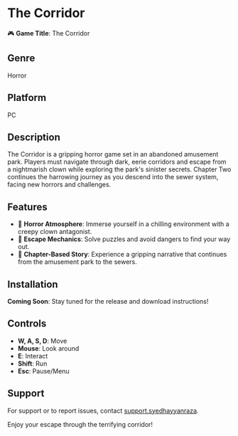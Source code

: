 # The Corridor

🎮 **Game Title**: The Corridor

## Genre
Horror

## Platform
PC

## Description
The Corridor is a gripping horror game set in an abandoned amusement park. Players must navigate through dark, eerie corridors and escape from a nightmarish clown while exploring the park's sinister secrets. Chapter Two continues the harrowing journey as you descend into the sewer system, facing new horrors and challenges.

## Features
- 👻 **Horror Atmosphere**: Immerse yourself in a chilling environment with a creepy clown antagonist.
- 🏃 **Escape Mechanics**: Solve puzzles and avoid dangers to find your way out.
- 📖 **Chapter-Based Story**: Experience a gripping narrative that continues from the amusement park to the sewers.

## Installation
**Coming Soon**: Stay tuned for the release and download instructions!

## Controls
- **W, A, S, D**: Move
- **Mouse**: Look around
- **E**: Interact
- **Shift**: Run
- **Esc**: Pause/Menu

## Support
For support or to report issues, contact [support.syedhayyanraza](mailto:hayyanraza15916@gmail.com).

Enjoy your escape through the terrifying corridor!
